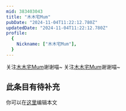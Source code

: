 ```yaml
---
mid: 383403043
title: "木木宅Mum"
pubDate: "2024-11-04T11:22:12.780Z"
updatedDate: "2024-11-04T11:22:12.780Z"
profile:
  {
    Nickname: ["木木宅Mum"],
  }
---
```


关注[木木宅Mum](https://space.bilibili.com/383403043)谢谢喵~ 关注[木木宅Mum](https://space.bilibili.com/383403043)谢谢喵~

## 此条目有待补充
你可以在[这里](https://github.com/Yuhanawa/VTuber.ICU/edit/master/src/content/v/木木宅Mum/index.md)编辑本文
